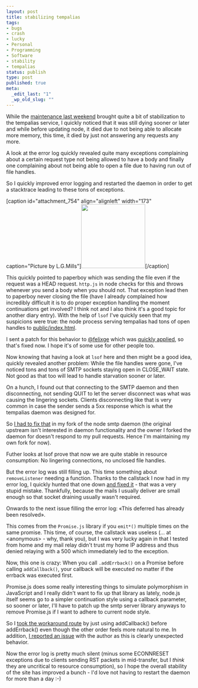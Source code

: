 ```yaml
---
layout: post
title: stabilizing tempalias
tags:
- bugs
- crash
- lucky
- Personal
- Programming
- Software
- stability
- tempalias
status: publish
type: post
published: true
meta:
  _edit_last: "1"
  _wp_old_slug: ""
---
```

While the <a href="http://www.gnegg.ch/2010/06/do-spammers-find-pleasure-in-destroying-fun-stuff/">maintenance last weekend</a> brought quite a bit of stabilization to the tempalias service, I quickly noticed that it was still dying sooner or later and while before updating node, it died due to not being able to allocate more memory, this time, it died by just not answering any requests any more.

A look at the error log quickly revealed quite many exceptions complaining about a certain request type not being allowed to have a body and finally one complaining about not being able to open a file due to having run out of file handles.

So I quickly improved error logging and restarted the daemon in order to get a stacktrace leading to these tons of exceptions.

[caption id="attachment_754" align="alignleft" width="173" caption="Picture by L.G.Mills"]<a href="http://www.flickr.com/photos/lmillsphotography/2659662694/"><img class="size-full wp-image-754  " title="Milkweed Bug" src="http://www.gnegg.ch/wp-content/uploads/2010/07/2659662694_9502870853_m.jpg" alt="" width="173" height="173" /></a>[/caption]

This quickly pointed to paperboy which was sending the file even if the request was a HEAD request. <code>http.js</code> in node checks for this and throws whenever you send a body when you should not. That exception lead then to paperboy never closing the file (have I already complained how incredibly difficult it is to do proper exception handling the moment continuations get involved? I think not and I also think it's a good topic for another diary entry). With the help of <code>lsof</code> I've quickly seen that my suspicions were true: the node process serving tempalias had tons of open handles to <a href="http://github.com/pilif/tempalias/blob/master/public/index.html">public/index.html</a>.

I sent a patch for this behavior to <a href="http://twitter.com/felixge">@felixge</a> which was <a href="http://github.com/felixge/node-paperboy/commit/8c37d6fa32ca10e4198490af8a25595bdb5abf16">quickly applied</a>, so that's fixed now. I hope it's of some use for other people too.

Now knowing that having a look at <code>lsof</code> here and then might be a good idea, quickly revealed another problem: While the file handles were gone, I've noticed tons and tons of SMTP sockets staying open in CLOSE_WAIT state. Not good as that too will lead to handle starvation sooner or later.

On a hunch, I found out that connecting to the SMTP daemon and then disconnecting, not sending QUIT to let the server disconnect was what was causing the lingering sockets. Clients disconnecting like that is very common in case the sender sends a 5xx response which is what the tempalias daemon was designed for.

So <a href="http://github.com/pilif/node-smtp/commit/a95d80720af58d5495a2cd9f63c2e5c88e73c3f6">I had to fix that</a> in my fork of the node smtp daemon (the original upstream isn't interested in daemon functionality and the owner I forked the daemon for doesn't respond to my pull requests. Hence I'm maintaining my own fork for now).

Futher looks at lsof prove that now we are quite stable in resource consumption: No lingering connections, no unclosed file handles.

But the error log was still filling up. This time something about <code>removeListener</code> needing a function. Thanks to the callstack I now had in my error log, I quickly hunted that one down <a href="http://github.com/pilif/node-smtp/commit/c9e04139483cd61abd4e276fef02965465c31d43">and fixed it</a> - that was a very stupid mistake. Thankfully, because the mails I usually deliver are small enough so that socket draining usually wasn't required.

Onwards to the next issue filling the error log: «This deferred has already been resolved».

This comes from the <code>Promise.js</code> library if you <code>emit*()</code> multiple times on the same promise. This time, of course, the callstack was useless (... at &lt;anonymous&gt; - why, thank you), but I was very lucky again in that I tested from home and my mail relay didn't trust my home IP address and thus denied relaying with a 500 which immediately led to the exception.

Now, this one is crazy: When you call <code>.addErrback()</code> on a Promise before calling <code>addCallback()</code>, your callback will be executed no matter if the errback was executed first.

Promise.js does some really interesting things to simulate polymorphism in JavaScript and I really didn't want to fix up that library as lately, node.js itself seems go to a simpler continuation style using a callback parameter, so sooner or later, I'll have to patch up the smtp server library anyways to remove Promise.js if I want to adhere to current node style.

So I <a href="http://github.com/pilif/node-smtp/commit/c22d333e344325e0f36fa801b5bf91bba7285439">took the workaround route</a> by just using addCallback() before addErrback() even though the other order feels more natural to me. In addition, <a href="http://github.com/kriszyp/node-promise/issues/issue/1">I reported an issue</a> with the author as this is clearly unexpected behavior.

Now the error log is pretty much silent (minus some ECONNRESET exceptions due to clients sending RST packets in mid-transfer, but I <em>think </em>they are uncritical to resource consumption), so I hope the overall stability of the site has improved a bunch - I'd love not having to restart the daemon for more than a day :-)
